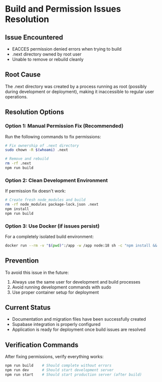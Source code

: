 # Build and Permission Issues Resolution

## Issue Encountered
- EACCES permission denied errors when trying to build
- .next directory owned by root user
- Unable to remove or rebuild cleanly

## Root Cause
The .next directory was created by a process running as root (possibly during development or deployment), making it inaccessible to regular user operations.

## Resolution Options

### Option 1: Manual Permission Fix (Recommended)
Run the following commands to fix permissions:

```bash
# Fix ownership of .next directory
sudo chown -R $(whoami) .next

# Remove and rebuild
rm -rf .next
npm run build
```

### Option 2: Clean Development Environment
If permission fix doesn't work:

```bash
# Create fresh node_modules and build
rm -rf node_modules package-lock.json .next
npm install
npm run build
```

### Option 3: Use Docker (if issues persist)
For a completely isolated build environment:

```bash
docker run --rm -v "$(pwd)":/app -w /app node:18 sh -c "npm install && npm run build"
```

## Prevention
To avoid this issue in the future:
1. Always use the same user for development and build processes
2. Avoid running development commands with sudo
3. Use proper container setup for deployment

## Current Status
- Documentation and migration files have been successfully created
- Supabase integration is properly configured
- Application is ready for deployment once build issues are resolved

## Verification Commands
After fixing permissions, verify everything works:

```bash
npm run build    # Should complete without errors
npm run dev      # Should start development server
npm run start    # Should start production server (after build)
```